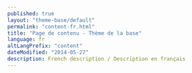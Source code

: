 ```yaml
---
published: true
layout: "theme-base/default"
permalink: "content-fr.html"
title: "Page de contenu - Thème de la base"
language: fr
altLangPrefix: "content"
dateModified: "2014-05-27"
description: French description / Description en français
---
```


